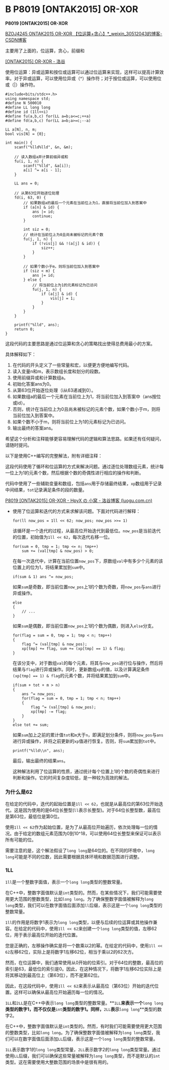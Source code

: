 # B **P8019 [ONTAK2015] OR-XOR**

**P8019 [ONTAK2015] OR-XOR**

[BZOJ4245 ONTAK2015 OR-XOR 【位运算+贪心】*_weixin_30512043的博客-CSDN博客](https://blog.csdn.net/weixin_30512043/article/details/99470759)

主要用了上面的，位运算，贪心，前缀和

[[ONTAK2015] OR-XOR - 洛谷](https://www.luogu.com.cn/problem/P8019?contestId=109920)

使用位运算：异或运算和按位或运算可以通过位运算来实现，这样可以提高计算效率。对于异或运算，可以使用位异或（^）操作符；对于按位或运算，可以使用位或（|）操作符。

```
#include<bits/stdc++.h>
using namespace std;
#define N 500010
#define LL long long
#define id (1ll<<i)
#define fu(a,b,c) for(LL a=b;a<=c;++a)
#define fd(a,b,c) for(LL a=b;a>=c;--a)

LL a[N], n, m;
bool vis[N] = {0};

int main() {
    scanf("%lld%lld", &n, &m);

    // 读入数组a并计算前缀异或和
    fu(i, 1, n) {
        scanf("%lld", &a[i]);
        a[i] ^= a[i - 1];
    }

    LL ans = 0;

    // 从第63位开始逐位处理
    fd(i, 63, 0) {
        // 如果数组a的最后一个元素在当前位上为1，直接将当前位加入到答案中
        if (a[n] & id) {
            ans |= id;
            continue;
        }

        int siz = 0;
        // 统计在当前位上为0且尚未被标记的元素个数
        fu(j, 1, n) {
            if (!vis[j] && !(a[j] & id)) {
                siz++;
            }
        }

        // 如果个数小于m，则将当前位加入到答案中
        if (siz < m) {
            ans |= id;
        } else {
            // 将当前位上为1的元素标记为已访问
            fu(j, 1, n) {
                if (a[j] & id) {
                    vis[j] = 1;
                }
            }
        }
    }

    printf("%lld", ans);
    return 0;
}

```

这段代码的主要思路是通过位运算和贪心的策略找出使得总费用最小的方案。

具体解释如下：

1. 在代码的开头定义了一些常量和宏，以便更方便地编写代码。
2. 读入变量n和m，表示数组长度和划分的段数。
3. 使用前缀异或和计算数组a。
4. 初始化答案ans为0。
5. 从第63位开始逐位处理（i从63递减到0）。
6. 如果数组a的最后一个元素在当前位上为1，将当前位加入到答案中（ans按位或id）。
7. 否则，统计在当前位上为0且尚未被标记的元素个数，如果个数小于m，则将当前位加入到答案中。
8. 如果个数不小于m，则将当前位上为1的元素标记为已访问。
9. 输出最终的答案ans。

希望这个分析和注释能够更容易理解代码的逻辑和算法思路。如果还有任何疑问，请随时提问。

以下是使用C++编写的完整解法，附有详细注释：

这段代码使用了循环和位运算的方式来解决问题。通过逐位处理数组元素，统计每一位上为1的元素个数，然后根据个数的奇偶性进行相应的操作和判断。

代码中使用了一些辅助变量和数组，包括`ans`用于存储最终结果，`xp`数组用于记录中间结果，`tot`记录满足条件的段的数量。

[P8019 [ONTAK2015] OR-XOR - HpyX の 小窝 - 洛谷博客 (luogu.com.cn)](https://www.luogu.com.cn/blog/291706/solution-p8019)

- 使用了位运算和迭代的方式来求解该问题。下面对代码进行解释：
    
    ```
    for(ll now_pos = 1ll << 62; now_pos; now_pos >>= 1)
    
    ```
    
    该循环是一个迭代的过程，从最高位开始迭代到最低位。`now_pos`是当前迭代的位置，初始值为`1ll << 62`，每次迭代右移一位。
    
    ```
    for(sum = 0, tmp = 1; tmp <= n; tmp++)
        sum += (val[tmp] & now_pos) > 0;
    
    ```
    
    在每一次迭代中，计算在当前位置`now_pos`下，原数组`val`中有多少个元素的该位置上的位为1，将结果累加到`sum`中。
    
    ```
    if(sum & 1) ans ^= now_pos;
    
    ```
    
    如果`sum`是奇数，即当前位置`now_pos`上1的个数为奇数，将`now_pos`与`ans`进行异或操作。
    
    ```
    else
    {
        // ...
    }
    
    ```
    
    如果`sum`是偶数，即当前位置`now_pos`上1的个数为偶数，则进入`else`分支。
    
    ```
    for(flag = sum = 0, tmp = 1; tmp < n; tmp++)
    {
        flag ^= (val[tmp] & now_pos);
        xp[tmp] += flag, sum += (xp[tmp] == 1) & flag;
    }
    
    ```
    
    在该分支中，对于数组`val`的每个元素，将其与`now_pos`进行位与操作，然后将结果与`flag`进行异或操作。同时，更新数组`xp`的值，以及计算满足条件`(xp[tmp] == 1) & flag`的元素个数，并将结果累加到`sum`中。
    
    ```
    if(sum + tot + m > n)
    {
        ans ^= now_pos;
        for(flag = sum = 0, tmp = 1; tmp < n; tmp++)
        {
            flag ^= (val[tmp] & now_pos);
            xp[tmp] -= flag;
        }
    }
    else tot += sum;
    
    ```
    
    如果`sum`加上之前的累计值`tot`和`m`大于`n`，即满足划分条件，则将`now_pos`与`ans`进行异或操作，并将之前更新的`xp`值进行恢复。否则，将`sum`累加到`tot`中。
    
    ```
    printf("%lld\\n", ans);
    
    ```
    
    最后，输出最终的结果`ans`。
    
    这种解法利用了位运算的性质，通过统计每个位置上1的个数的奇偶性来进行判断和操作。它的时间复杂度较低，是一种较为高效的解法。
    

### 为什么是62

在给定的代码中，迭代的起始位置是`1ll << 62`，也就是从最高位的第63位开始迭代。这是因为使用的是64位长整型(`ll`表示长整型)。对于64位长整型数，最高位是第63位，最低位是第0位。

使用`1ll << 62`作为起始位置，是为了从最高位开始遍历，依次处理每一位的情况。由于给定的数组元素范围为0到10^18，可以使用64位长整型来保证可以表示所有可能的位。

需要注意的是，这个解法假设了`long long`是64位的。在不同的环境中，`long long`可能是不同的位数，因此需要根据具体环境和数据范围进行调整。

### 1LL

`1ll`是一个整数字面值，表示一个`long long`类型的整数常量。

在C++中，整数字面值默认是`int`类型的。然而，在某些情况下，我们可能需要使用更大范围的整数类型，比如`long long`。为了确保整数字面值被解释为`long long`类型，我们可以在数字面值后面添加`ll`后缀，表示这是一个`long long`类型的整数常量。

`1ll`的作用是将数字1表示为`long long`类型，以便与后续的位运算或其他操作兼容。在给定的代码中，使用`1ll << 62`来创建一个`long long`类型的值，左移62位，用于表示最高位开始的迭代位置。

您是正确的，左移操作确实是将一个数乘以2的幂。在给定的代码中，使用`1ll << 62`左移62位，实际上是将数字1左移62位，相当于乘以2的62次方。

然而，在位运算中，我们通常使用从0开始的位索引。对于64位的整数，最高位的索引是63，最低位的索引是0。因此，在这种情况下，将数字1左移62位实际上是将其移动到最高位上（第63位），而不是第62位。

因此，在这段代码中，使用`1ll << 62`来表示从最高位（第63位）开始的迭代位置。这样可以确保从最高位开始遍历每一位的情况。

`1LL`和`2LL`是在C++中表示`long long`类型的整数常量。**`1LL`**来表示一个**`long long`**类型的数字1，而不仅仅是**`int`**类型的数字1。同样，**`2LL`**表示**`long long`**类型的数字2。

在C++中，整数字面值默认是`int`类型的。然而，有时我们可能需要使用更大范围的整数类型，比如`long long`。为了确保整数字面值被解释为`long long`类型，我们可以在数字面值后面添加`LL`后缀，表示这是一个`long long`类型的整数常量。

`1LL`表示数字1的`long long`类型常量，`2LL`表示数字2的`long long`类型常量。通过使用`LL`后缀，我们可以确保这些常量被解释为`long long`类型，而不是默认的`int`类型。这在需要使用大整数范围的场景中是很有用的。